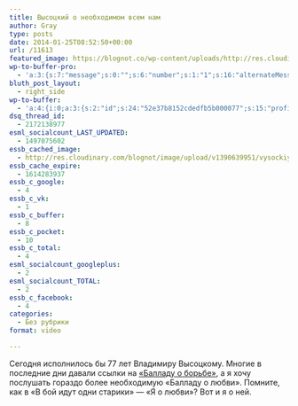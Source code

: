 ```yaml
---
title: Высоцкий о необходимом всем нам
author: Gray
type: posts
date: 2014-01-25T08:52:50+00:00
url: /11613
featured_image: https://blognot.co/wp-content/uploads/http://res.cloudinary.com/blognot/image/upload/v1390639951/vysockiy_0_lijy1g.jpg
wp-to-buffer-pro:
  - 'a:3:{s:7:"message";s:0:"";s:6:"number";s:1:"1";s:16:"alternateMessage";s:0:"";}'
bluth_post_layout:
  - right_side
wp-to-buffer:
  - 'a:4:{i:0;a:3:{s:2:"id";s:24:"52e37b8152cdedfb5b000077";s:15:"profile_service";s:8:"facebook";s:10:"created_at";i:1390640001;}i:1;a:3:{s:2:"id";s:24:"52e37b8152cdedfb5b000078";s:15:"profile_service";s:7:"twitter";s:10:"created_at";i:1390640001;}i:2;a:3:{s:2:"id";s:24:"52e37b8252cdedfb5b000079";s:15:"profile_service";s:8:"linkedin";s:10:"created_at";i:1390640002;}i:3;a:3:{s:2:"id";s:24:"52e37b8252cdedfb5b00007a";s:15:"profile_service";s:8:"facebook";s:10:"created_at";i:1390640002;}}'
dsq_thread_id:
  - 2172138977
esml_socialcount_LAST_UPDATED:
  - 1497075602
essb_cached_image:
  - http://res.cloudinary.com/blognot/image/upload/v1390639951/vysockiy_0_lijy1g.jpg
essb_cache_expire:
  - 1614283937
essb_c_google:
  - 4
essb_c_vk:
  - 1
essb_c_buffer:
  - 8
essb_c_pocket:
  - 10
essb_c_total:
  - 4
esml_socialcount_googleplus:
  - 2
esml_socialcount_TOTAL:
  - 2
essb_c_facebook:
  - 4
categories:
  - Без рубрики
format: video

---
```








Сегодня исполнилось бы 77 лет Владимиру Высоцкому. Многие в последние дни давали ссылки на [&#171;Балладу о борьбе&#187;][1], а я хочу послушать гораздо более необходимую &#171;Балладу о любви&#187;. Помните, как в &#171;В бой идут одни старики&#187; — &#171;Я о любви&#187;? Вот и я о ней.

 [1]: http://www.youtube.com/watch?v=jkfbiR4U6d0